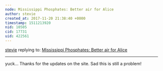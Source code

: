 ```yaml
---
node: Mississippi Phosphates: Better air for Alice
author: stevie
created_at: 2017-11-20 21:38:40 +0000
timestamp: 1511213920
nid: 10505
cid: 17731
uid: 422561
---
```




[stevie](../profile/stevie) replying to: [Mississippi Phosphates: Better air for Alice](../notes/stevie/05-23-2014/mississippi-phosphates-better-air-for-alice)

----
yuck... Thanks for the updates on the site. Sad this is still a problem! 